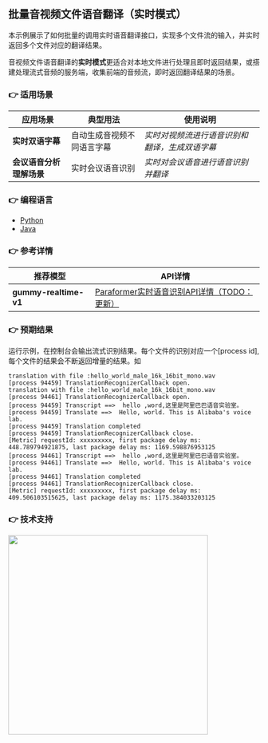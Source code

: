 [comment]: # (title and brief introduction of the sample)
## 批量音视频文件语音翻译（实时模式）
本示例展示了如何批量的调用实时语音翻译接口，实现多个文件流的输入，并实时返回多个文件对应的翻译结果。

音视频文件语音翻译的**实时模式**更适合对本地文件进行处理且即时返回结果，或搭建处理流式音频的服务端，收集前端的音频流，即时返回翻译结果的场景。

[comment]: # (list of scenarios of the sample)
### :point_right: 适用场景

| 应用场景     | 典型用法 | 使用说明 |
|----------| ----- | ----- |
| **实时双语字幕** | 自动生成音视频不同语言字幕 | *实时对视频流进行语音识别和翻译，生成双语字幕* |
| **会议语音分析理解场景** | 实时会议语音识别	 | *实时对会议语音进行语音识别并翻译* |

[comment]: # (supported programming languages of the sample)
### :point_right: 编程语言
- [Python](./python)
- [Java](./java)

[comment]: # (model and interface of the sample)
### :point_right: 参考详情

| 推荐模型 | API详情 |
| ----- | ----- |
| **gummy-realtime-v1** | [Paraformer实时语音识别API详情（TODO：更新）](https://help.aliyun.com/zh/model-studio/developer-reference/paraformer-real-time-speech-recognition-api) |


### :point_right: 预期结果

运行示例，在控制台会输出流式识别结果。每个文件的识别对应一个[process id], 每个文件的结果会不断返回增量的结果。如
```
translation with file :hello_world_male_16k_16bit_mono.wav
[process 94459] TranslationRecognizerCallback open.
translation with file :hello_world_male_16k_16bit_mono.wav
[process 94461] TranslationRecognizerCallback open.
[process 94459] Transcript ==>  hello ,word,这里是阿里巴巴语音实验室。
[process 94459] Translate ==>  Hello, world. This is Alibaba's voice lab.
[process 94459] Translation completed
[process 94459] TranslationRecognizerCallback close.
[Metric] requestId: xxxxxxxxx, first package delay ms: 448.789794921875, last package delay ms: 1169.598876953125
[process 94461] Transcript ==>  hello ,word,这里是阿里巴巴语音实验室。
[process 94461] Translate ==>  Hello, world. This is Alibaba's voice lab.
[process 94461] Translation completed
[process 94461] TranslationRecognizerCallback close.
[Metric] requestId: xxxxxxxxx, first package delay ms: 409.506103515625, last package delay ms: 1175.384033203125
```

[comment]: # (technical support of the sample)
### :point_right: 技术支持
<img src="https://dashscope.oss-cn-beijing.aliyuncs.com/samples/audio/group.png" width="400"/>
